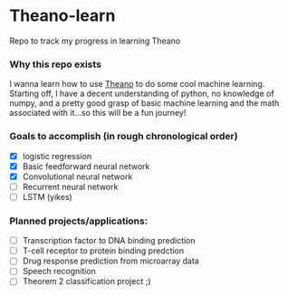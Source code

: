 # Theano-learn
Repo to track my progress in learning Theano

### Why this repo exists
I wanna learn how to use [Theano](http://deeplearning.net/software/theano/) to 
do some cool machine learning. Starting off, I have a decent understanding of
python, no knowledge of numpy, and a pretty good grasp of basic machine
learning and the math associated with it...so this will be a fun journey!

### Goals to accomplish (in rough chronological order)
- [x] logistic regression
- [x] Basic feedforward neural network
- [x] Convolutional neural network
- [ ] Recurrent neural network
- [ ] LSTM (yikes)

### Planned projects/applications:
- [ ] Transcription factor to DNA binding prediction
- [ ] T-cell receptor to protein binding predction
- [ ] Drug response prediction from microarray data
- [ ] Speech recognition
- [ ] Theorem 2 classification project ;)
